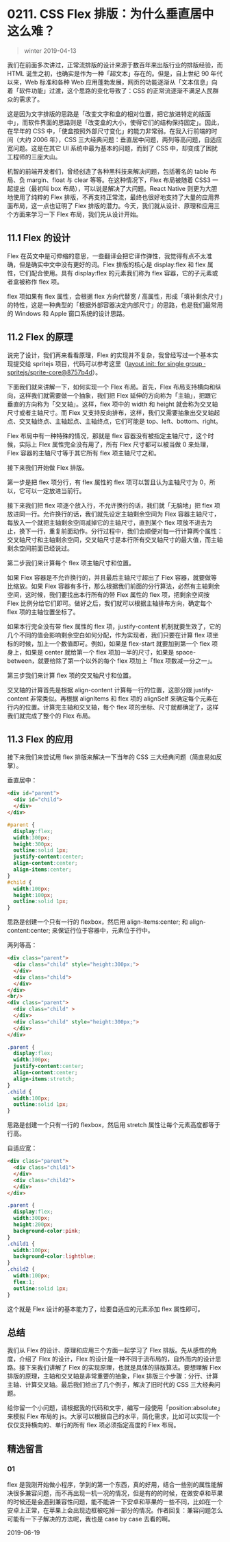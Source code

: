# 0211. CSS Flex 排版：为什么垂直居中这么难？
> winter 2019-04-13

我们在前面多次讲过，正常流排版的设计来源于数百年来出版行业的排版经验，而 HTML 诞生之初，也确实是作为一种「超文本」存在的。但是，自上世纪 90 年代以来，Web 标准和各种 Web 应用蓬勃发展，网页的功能逐渐从「文本信息」向着「软件功能」过渡，这个思路的变化导致了：CSS 的正常流逐渐不满足人民群众的需求了。

这是因为文字排版的思路是「改变文字和盒的相对位置，把它放进特定的版面中」，而软件界面的思路则是「改变盒的大小，使得它们的结构保持固定」。因此，在早年的 CSS 中，「使盒按照外部尺寸变化」的能力非常弱。在我入行前端的时间（大约 2006 年），CSS 三大经典问题：垂直居中问题，两列等高问题，自适应宽问题。这是在其它 UI 系统中最为基本的问题，而到了 CSS 中，却变成了困扰工程师的三座大山。

机智的前端开发者们，曾经创造了各种黑科技来解决问题，包括著名的 table 布局、负 margin、float 与 clear 等等。在这种情况下，Flex 布局被随着 CSS3 一起提出（最初叫 box 布局），可以说是解决了大问题。React Native 则更为大胆地使用了纯粹的 Flex 排版，不再支持正常流，最终也很好地支持了大量的应用界面布局，这一点也证明了 Flex 排版的潜力。今天，我们就从设计、原理和应用三个方面来学习一下 Flex 布局，我们先从设计开始。

## 11.1 Flex 的设计

Flex 在英文中是可伸缩的意思，一些翻译会把它译作弹性，我觉得有点不太准确，但是确实中文中没有更好的词。Flex 排版的核心是 display:flex 和 flex 属性，它们配合使用。具有 display:flex 的元素我们称为 flex 容器，它的子元素或者盒被称作 flex 项。

flex 项如果有 flex 属性，会根据 flex 方向代替宽 / 高属性，形成「填补剩余尺寸」的特性，这是一种典型的「根据外部容器决定内部尺寸」的思路，也是我们最常用的 Windows 和 Apple 窗口系统的设计思路。

## 11.2 Flex 的原理

说完了设计，我们再来看看原理，Flex 的实现并不复杂，我曾经写过一个基本实现提交给 spritejs 项目，代码可以参考这里（[layout init: for single group · spritejs/sprite-core@8757b4d](https://github.com/spritejs/sprite-core/commit/8757b4d3888b4f237b1089e94e075ab58ca952a6#diff-677d382da9f8d81f61d50af24f937b32R32)）。

下面我们就来讲解一下，如何实现一个 Flex 布局。首先，Flex 布局支持横向和纵向，这样我们就需要做一个抽象，我们把 Flex 延伸的方向称为「主轴」，把跟它垂直的方向称为「交叉轴」。这样，flex 项中的 width 和 height 就会称为交叉轴尺寸或者主轴尺寸。而 Flex 又支持反向排布，这样，我们又需要抽象出交叉轴起点、交叉轴终点、主轴起点、主轴终点，它们可能是 top、left、bottom、right。

Flex 布局中有一种特殊的情况，那就是 flex 容器没有被指定主轴尺寸，这个时候，实际上 Flex 属性完全没有用了，所有 Flex 尺寸都可以被当做 0 来处理，Flex 容器的主轴尺寸等于其它所有 flex 项主轴尺寸之和。

接下来我们开始做 Flex 排版。

第一步是把 flex 项分行，有 flex 属性的 flex 项可以暂且认为主轴尺寸为 0，所以，它可以一定放进当前行。

接下来我们把 flex 项逐个放入行，不允许换行的话，我们就「无脑地」把 flex 项放进同一行。允许换行的话，我们就先设定主轴剩余空间为 Flex 容器主轴尺寸，每放入一个就把主轴剩余空间减掉它的主轴尺寸，直到某个 flex 项放不进去为止，换下一行，重复前面动作。分行过程中，我们会顺便对每一行计算两个属性：交叉轴尺寸和主轴剩余空间，交叉轴尺寸是本行所有交叉轴尺寸的最大值，而主轴剩余空间前面已经说过。

第二步我们来计算每个 flex 项主轴尺寸和位置。

如果 Flex 容器是不允许换行的，并且最后主轴尺寸超出了 Flex 容器，就要做等比缩放。如果 Flex 容器有多行，那么根据我们前面的分行算法，必然有主轴剩余空间，这时候，我们要找出本行所有的带 Flex 属性的 flex 项，把剩余空间按 Flex 比例分给它们即可。做好之后，我们就可以根据主轴排布方向，确定每个 flex 项的主轴位置坐标了。

如果本行完全没有带 flex 属性的 flex 项，justify-content 机制就要生效了，它的几个不同的值会影响剩余空白如何分配，作为实现者，我们只要在计算 flex 项坐标的时候，加上一个数值即可。例如，如果是 flex-start 就要加到第一个 flex 项身上，如果是 center 就给第一个 flex 项加一半的尺寸，如果是 space-between，就要给除了第一个以外的每个 flex 项加上「flex 项数减一分之一」。

第三步我们来计算 flex 项的交叉轴尺寸和位置。

交叉轴的计算首先是根据 align-content 计算每一行的位置，这部分跟 justify-content 非常类似。再根据 alignItems 和 flex 项的 alignSelf 来确定每个元素在行内的位置。计算完主轴和交叉轴，每个 flex 项的坐标、尺寸就都确定了，这样我们就完成了整个的 Flex 布局。

## 11.3 Flex 的应用

接下来我们来尝试用 flex 排版来解决一下当年的 CSS 三大经典问题（简直易如反掌）。

垂直居中：

```html
<div id="parent">
  <div id="child">
  </div>
</div>
```

```css
#parent {
  display:flex;
  width:300px;
  height:300px;
  outline:solid 1px;
  justify-content:center;
  align-content:center;
  align-items:center;
}
#child {
  width:100px;
  height:100px;
  outline:solid 1px;
}
```

思路是创建一个只有一行的 flexbox，然后用 align-items:center; 和 align-content:center; 来保证行位于容器中，元素位于行中。

两列等高：

```html
<div class="parent">
  <div class="child" style="height:300px;">
  </div>
  <div class="child">
  </div>
</div>
<br/>
<div class="parent">
  <div class="child" >
  </div>
  <div class="child" style="height:300px;">
  </div>
</div>
```

```css
.parent {
  display:flex;
  width:300px;
  justify-content:center;
  align-content:center;
  align-items:stretch;
}
.child {
  width:100px;
  outline:solid 1px;
}
```

思路是创建一个只有一行的 flexbox，然后用 stretch 属性让每个元素高度都等于行高。

自适应宽：

```html
<div class="parent">
  <div class="child1">
  </div>
  <div class="child2">
  </div>
</div>
```

```css
.parent {
  display:flex;
  width:300px;
  height:200px;
  background-color:pink;
}
.child1 {
  width:100px;
  background-color:lightblue;
}
.child2 {
  width:100px;
  flex:1;
  outline:solid 1px;
}
```

这个就是 Flex 设计的基本能力了，给要自适应的元素添加 flex 属性即可。

## 总结

我们从 Flex 的设计、原理和应用三个方面一起学习了 Flex 排版。先从感性的角度，介绍了 Flex 的设计，Flex 的设计是一种不同于流布局的，自外而内的设计思路。接下来我们讲解了 Flex 的实现原理，也就是具体的排版算法。要想理解 Flex 排版的原理，主轴和交叉轴是非常重要的抽象，Flex 排版三个步骤：分行、计算主轴、计算交叉轴。最后我们给出了几个例子，解决了旧时代的 CSS 三大经典问题。

给你留一个小问题，请根据我的代码和文字，编写一段使用「position:absolute」来模拟 Flex 布局的 js。大家可以根据自己的水平，简化需求，比如可以实现一个仅仅支持横向的、单行的所有 flex 项必须指定高度的 Flex 布局。

## 精选留言

### 01

flex 是我刚开始做小程序，学到的第一个东西，真的好用，结合一些别的属性能解决很多兼容问题，而不再出现一机一况的情况，但是有的的时候，在做安卓和苹果的时候还是会遇到兼容性问题，能不能讲一下安卓和苹果的一些不同，比如在一个安卓上正常，在苹果上会出现边框被吃掉一部分的情况。作者回复：兼容问题怎么可能有一下子解决的方法呢，我也是 case by case 去看的啊。

2019-06-19
